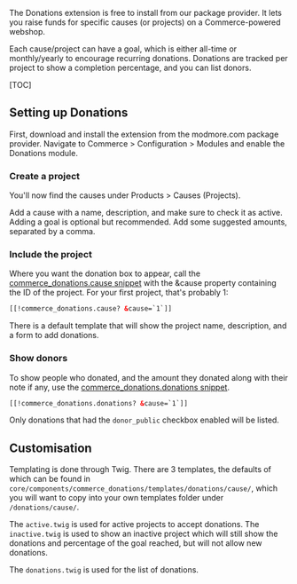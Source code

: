 



The Donations extension is free to install from our package provider. It lets you raise funds for specific causes (or projects) on a Commerce-powered webshop.

Each cause/project can have a goal, which is either all-time or monthly/yearly to encourage recurring donations. Donations are tracked per project to show a completion percentage, and you can list donors.

[TOC]

## Setting up Donations

First, download and install the extension from the modmore.com package provider. Navigate to Commerce > Configuration > Modules and enable the Donations module.

### Create a project

You'll now find the causes under Products > Causes (Projects).

Add a cause with a name, description, and make sure to check it as active. Adding a goal is optional but recommended. Add some suggested amounts, separated by a comma.

### Include the project

Where you want the donation box to appear, call the [commerce_donations.cause snippet](cause_snippet) with the &cause property containing the ID of the project. For your first project, that's probably 1:

````html
[[!commerce_donations.cause? &cause=`1`]]
````

There is a default template that will show the project name, description, and a form to add donations.

### Show donors

To show people who donated, and the amount they donated along with their note if any, use the [commerce_donations.donations snippet](donations_snippet).

````html
[[!commerce_donations.donations? &cause=`1`]]
````

Only donations that had the `donor_public` checkbox enabled will be listed.

## Customisation

Templating is done through Twig. There are 3 templates, the defaults of which can be found in `core/components/commerce_donations/templates/donations/cause/`, which you will want to copy into your own templates folder under `/donations/cause/`.

The `active.twig` is used for active projects to accept donations. The `inactive.twig` is used to show an inactive project which will still show the donations and percentage of the goal reached, but will not allow new donations.

The `donations.twig` is used for the list of donations.
